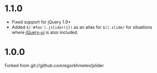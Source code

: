 1.1.0
=====

* Fixed support for jQuery 1.9+
* Added `$('#foo').jslider({})` as an alias for `$().slider` for situations
  where [jQuery-ui](http://jqueryui.com) is also included.

1.0.0
=====

Forked from git://github.com/egorkhmelev/jslider